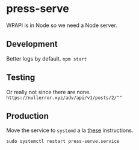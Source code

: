 # press-serve
WPAPI is in Node so we need a Node server.

## Development
Better logs by default.
`npm start`

## Testing
Or really not since there are none.
`https://nullerror.xyz/adv/api/v1/posts/2/""`

## Production
Move the service to `systemd` a la [these](https://stackoverflow.com/questions/4018154/how-do-i-run-a-node-js-app-as-a-background-service) instructions.

`sudo systemctl restart press-serve.service`
